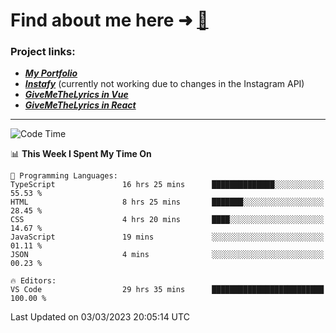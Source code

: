 # Find about me here ➜ [🧑](https://pauabella.dev)

### Project links:
- ***[My Portfolio](https://pauabella.dev)***
- ***[Instafy](https://instafy.me)*** (currently not working due to changes in the Instagram API)
- ***[GiveMeTheLyrics in Vue](https://lyrics.pauabella.dev)***
- ***[GiveMeTheLyrics in React](https://pauabella.dev/GiveMeTheLyrics)***

---
<!--START_SECTION:waka-->
![Code Time](http://img.shields.io/badge/Code%20Time-1%2C961%20hrs%2022%20mins-blue)

📊 **This Week I Spent My Time On** 

```text
💬 Programming Languages: 
TypeScript               16 hrs 25 mins      ██████████████░░░░░░░░░░░   55.53 % 
HTML                     8 hrs 25 mins       ███████░░░░░░░░░░░░░░░░░░   28.45 % 
CSS                      4 hrs 20 mins       ████░░░░░░░░░░░░░░░░░░░░░   14.67 % 
JavaScript               19 mins             ░░░░░░░░░░░░░░░░░░░░░░░░░   01.11 % 
JSON                     4 mins              ░░░░░░░░░░░░░░░░░░░░░░░░░   00.23 % 

🔥 Editors: 
VS Code                  29 hrs 35 mins      █████████████████████████   100.00 % 
```


 Last Updated on 03/03/2023 20:05:14 UTC
<!--END_SECTION:waka-->
